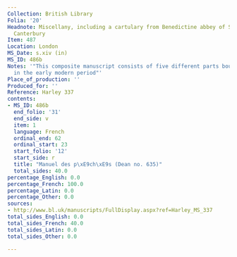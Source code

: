 ```yaml
---
Collection: British Library
Folia: '20'
Headnote: Miscellany, including a cartulary from Benedictine abbey of St. Augustine,
  Canterbury
Item: 487
Location: London
MS_Date: s.xiv (in)
MS_ID: 486b
Notes: '"This composite manuscript consists of five different parts bound together
  in the early modern period"'
Place_of_production: ''
Produced_for: ''
Reference: Harley 337
contents:
- MS_ID: 486b
  end_folio: '31'
  end_side: v
  item: 1
  language: French
  ordinal_end: 62
  ordinal_start: 23
  start_folio: '12'
  start_side: r
  title: "Manuel des p\xE9ch\xE9s (Dean no. 635)"
  total_sides: 40.0
percentage_English: 0.0
percentage_French: 100.0
percentage_Latin: 0.0
percentage_Other: 0.0
sources:
- http://www.bl.uk/manuscripts/FullDisplay.aspx?ref=Harley_MS_337
total_sides_English: 0.0
total_sides_French: 40.0
total_sides_Latin: 0.0
total_sides_Other: 0.0

---
```


